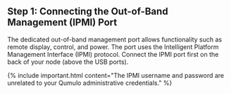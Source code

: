 ## Step 1: Connecting the Out-of-Band Management (IPMI) Port
The dedicated out-of-band management port allows functionality such as remote display, control, and power. The port uses the Intelligent Platform Management Interface (IPMI) protocol. Connect the IPMI port first on the back of your node (above the USB ports).

{% include important.html content="The IPMI username and password are unrelated to your Qumulo administrative credentials." %}
